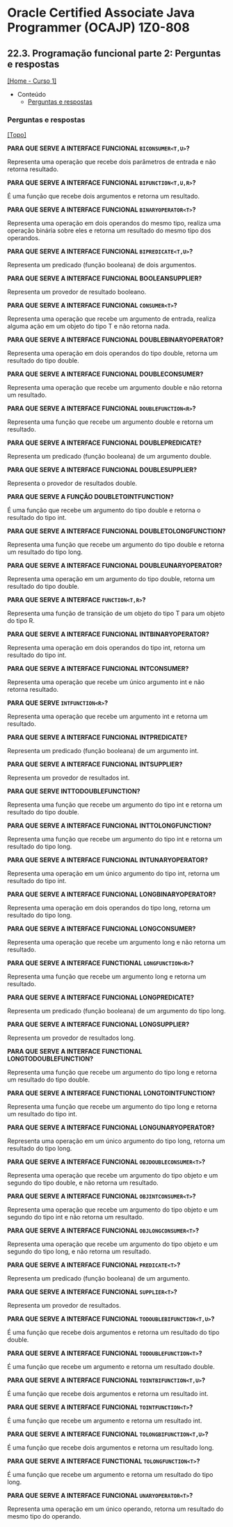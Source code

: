 # Oracle Certified Associate Java Programmer (OCAJP) 1Z0-808

## 22.3. Programação funcional parte 2: Perguntas e respostas
[[Home - Curso 1]](../../README.md#curso-1)<br />

- Conteúdo
  - [Perguntas e respostas](#perguntas-e-respostas)

### Perguntas e respostas
[[Topo]](#)<br />

**PARA QUE SERVE A INTERFACE FUNCIONAL `BICONSUMER<T,U>`?**

Representa uma operação que recebe dois parâmetros de entrada e não retorna resultado.

**PARA QUE SERVE A INTERFACE FUNCIONAL `BIFUNCTION<T,U,R>`?**

É uma função que recebe dois argumentos e retorna um resultado.

**PARA QUE SERVE A INTERFACE FUNCIONAL `BINARYOPERATOR<T>`?**

Representa uma operação em dois operandos do mesmo tipo, realiza uma operação binária sobre eles e retorna um resultado do mesmo tipo dos operandos.

**PARA QUE SERVE A INTERFACE FUNCIONAL `BIPREDICATE<T,U>`?**

Representa um predicado (função booleana) de dois argumentos.

**PARA QUE SERVE A INTERFACE FUNCIONAL BOOLEANSUPPLIER?**

Representa um provedor de resultado booleano.

**PARA QUE SERVE A INTERFACE FUNCIONAL `CONSUMER<T>`?**

Representa uma operação que recebe um argumento de entrada, realiza alguma ação em um objeto do tipo T e não retorna nada.

**PARA QUE SERVE A INTERFACE FUNCIONAL DOUBLEBINARYOPERATOR?**

Representa uma operação em dois operandos do tipo double, retorna um resultado do tipo double.

**PARA QUE SERVE A INTERFACE FUNCIONAL DOUBLECONSUMER?**

Representa uma operação que recebe um argumento double e não retorna um resultado.

**PARA QUE SERVE A INTERFACE FUNCIONAL `DOUBLEFUNCTION<R>`?**

Representa uma função que recebe um argumento double e retorna um resultado.

**PARA QUE SERVE A INTERFACE FUNCIONAL DOUBLEPREDICATE?**

Representa um predicado (função booleana) de um argumento double.

**PARA QUE SERVE A INTERFACE FUNCIONAL DOUBLESUPPLIER?**

Representa o provedor de resultados double.

**PARA QUE SERVE A FUNÇÃO DOUBLETOINTFUNCTION?**

É uma função que recebe um argumento do tipo double e retorna o resultado do tipo int.

**PARA QUE SERVE A INTERFACE FUNCIONAL DOUBLETOLONGFUNCTION?**

Representa uma função que recebe um argumento do tipo double e retorna um resultado do tipo long.

**PARA QUE SERVE A INTERFACE FUNCIONAL DOUBLEUNARYOPERATOR?**

Representa uma operação em um argumento do tipo double, retorna um resultado do tipo double.

**PARA QUE SERVE A INTERFACE `FUNCTION<T,R>`?**

Representa uma função de transição de um objeto do tipo T para um objeto do tipo R.

**PARA QUE SERVE A INTERFACE FUNCIONAL INTBINARYOPERATOR?**

Representa uma operação em dois operandos do tipo int, retorna um resultado do tipo int.

**PARA QUE SERVE A INTERFACE FUNCIONAL INTCONSUMER?**

Representa uma operação que recebe um único argumento int e não retorna resultado.

**PARA QUE SERVE `INTFUNCTION<R>`?**

Representa uma operação que recebe um argumento int e retorna um resultado.

**PARA QUE SERVE A INTERFACE FUNCIONAL INTPREDICATE?**

Representa um predicado (função booleana) de um argumento int.

**PARA QUE SERVE A INTERFACE FUNCIONAL INTSUPPLIER?**

Representa um provedor de resultados int.

**PARA QUE SERVE INTTODOUBLEFUNCTION?**

Representa uma função que recebe um argumento do tipo int e retorna um resultado do tipo double.

**PARA QUE SERVE A INTERFACE FUNCIONAL INTTOLONGFUNCTION?**

Representa uma função que recebe um argumento do tipo int e retorna um resultado do tipo long.

**PARA QUE SERVE A INTERFACE FUNCIONAL INTUNARYOPERATOR?**

Representa uma operação em um único argumento do tipo int, retorna um resultado do tipo int.

**PARA QUE SERVE A INTERFACE FUNCIONAL LONGBINARYOPERATOR?**

Representa uma operação em dois operandos do tipo long, retorna um resultado do tipo long.

**PARA QUE SERVE A INTERFACE FUNCIONAL LONGCONSUMER?**

Representa uma operação que recebe um argumento long e não retorna um resultado.

**PARA QUE SERVE A INTERFACE FUNCTIONAL `LONGFUNCTION<R>`?**

Representa uma função que recebe um argumento long e retorna um resultado.

**PARA QUE SERVE A INTERFACE FUNCIONAL LONGPREDICATE?**

Representa um predicado (função booleana) de um argumento do tipo long.

**PARA QUE SERVE A INTERFACE FUNCIONAL LONGSUPPLIER?**

Representa um provedor de resultados long.

**PARA QUE SERVE A INTERFACE FUNCTIONAL LONGTODOUBLEFUNCTION?**

Representa uma função que recebe um argumento do tipo long e retorna um resultado do tipo double.

**PARA QUE SERVE A INTERFACE FUNCTIONAL LONGTOINTFUNCTION?**

Representa uma função que recebe um argumento do tipo long e retorna um resultado do tipo int.

**PARA QUE SERVE A INTERFACE FUNCIONAL LONGUNARYOPERATOR?**

Representa uma operação em um único argumento do tipo long, retorna um resultado do tipo long.

**PARA QUE SERVE A INTERFACE FUNCIONAL `OBJDOUBLECONSUMER<T>`?**

Representa uma operação que recebe um argumento do tipo objeto e um segundo do tipo double, e não retorna um resultado.

**PARA QUE SERVE A INTERFACE FUNCIONAL `OBJINTCONSUMER<T>`?**

Representa uma operação que recebe um argumento do tipo objeto e um segundo do tipo int e não retorna um resultado.

**PARA QUE SERVE A INTERFACE FUNCIONAL `OBJLONGCONSUMER<T>`?**

Representa uma operação que recebe um argumento do tipo objeto e um segundo do tipo long, e não retorna um resultado.

**PARA QUE SERVE A INTERFACE FUNCIONAL `PREDICATE<T>`?**

Representa um predicado (função booleana) de um argumento.

**PARA QUE SERVE A INTERFACE FUNCIONAL `SUPPLIER<T>`?**

Representa um provedor de resultados.

**PARA QUE SERVE A INTERFACE FUNCIONAL `TODOUBLEBIFUNCTION<T,U>`?**

É uma função que recebe dois argumentos e retorna um resultado do tipo double.

**PARA QUE SERVE A INTERFACE FUNCIONAL `TODOUBLEFUNCTION<T>`?**

É uma função que recebe um argumento e retorna um resultado double.

**PARA QUE SERVE A INTERFACE FUNCIONAL `TOINTBIFUNCTION<T,U>`?**

É uma função que recebe dois argumentos e retorna um resultado int.

**PARA QUE SERVE A INTERFACE FUNCIONAL `TOINTFUNCTION<T>`?**

É uma função que recebe um argumento e retorna um resultado int.

**PARA QUE SERVE A INTERFACE FUNCIONAL `TOLONGBIFUNCTION<T,U>`?**

É uma função que recebe dois argumentos e retorna um resultado long.

**PARA QUE SERVE A INTERFACE FUNCTIONAL `TOLONGFUNCTION<T>`?**

É uma função que recebe um argumento e retorna um resultado do tipo long.

**PARA QUE SERVE A INTERFACE FUNCIONAL `UNARYOPERATOR<T>`?**

Representa uma operação em um único operando, retorna um resultado do mesmo tipo do operando.
